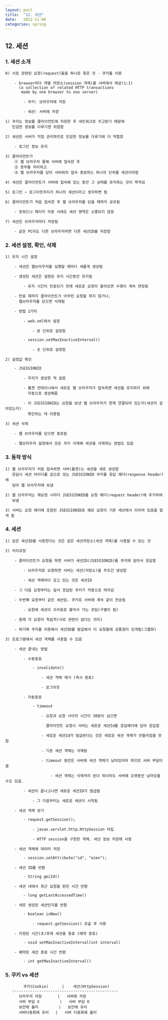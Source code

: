 ```yaml
---
layout: post
title:  "12. 세션"
date:   2022-11-08
categories: spring
---
```


## 12. 세션

### 1. 세션 소개

    0) 서로 관련된 요청(request)들을 하나로 묶은 것 - 쿠키를 이용

        - browser마다 개별 저장소(session 객체)를 서버에서 제공(1:1)
          (a collection of related HTTP transactions 
           made by one browser to one server)

            - 쿠키: 브라우저에 저장

            - 세션: 서버에 저장

    1) 쿠키는 정보를 클라이언트에 저장한 후 네트워크로 주고받기 때문에
       민감한 정보를 다루기엔 위험함

    2) 세션은 서버가 직접 관리하므로 민감한 정보를 다루기에 더 적합함

        - 로그인 정보 유지 

    3) 클라이언트가 
        ⓵ 웹 브라우저 통해 서버에 접속한 후
        ⓶ 용무를 처리하고
        ⓷ 웹 브라우저를 닫아 서버와의 접속 종료하는 하나의 단위를 세션이라함

    4) 세션은 클라이언트가 서버에 접속해 있는 동안 그 상태를 유지하는 것이 목적임

    5) 로그인 ~ 로그아웃까지가 하나의 세션이라고 생각하면 됨

    6) 클라이언트가 처음 접속한 후 웹 브라우저를 닫을 때까지 공유됨

        - 포워드나 페이지 이동 시에도 세션 영역은 소멸되지 않음

    7) 세션은 브라우저마다 저장됨

        - 같은 PC라도 다른 브라우저라면 다른 세션ID를 저장함

### 2. 세션 설정, 확인, 삭제

    1) 유지 시간 설정

        - 세션은 웹브라우저를 실행할 때마다 새롭게 생성됨

        - 생성된 세션은 설정된 유지 시간동안 유지됨 
        
            - 유지 시간이 만료되기 전에 새로운 요청이 들어오면 수명이 계속 연장됨

        - 만료 때까지 클라이언트가 아무런 요청을 하지 않거나,
          웹브라우저를 닫으면 삭제됨

        - 방법 2가지

            - web.xml에서 설정

                - 분 단위로 설정함

            - session.setMaxInactiveInterval()

                - 초 단위로 설정함    

    2) 설정값 확인 

        - JSESSIONID

            - 우리가 생성한 적 없음

            - 톰켓 컨테이너에서 새로운 웹 브라우저가 접속하면 세션을 유지하지 위해
              자동으로 생성해줌

            - 이 JSESSIONID는 요청을 보낸 웹 브라우저가 현재 연결되어 있는지(세션이 살아있는지)  
              확인하는 데 이용됨

    3) 세션 삭제 

        - 웹 브라우저를 닫으면 종료됨

        - 웹브라우저 설정에서 모든 쿠키 삭제해 세션을 삭제하는 방법도 있음 

### 3. 동작 방식 

    1) 웹 브라우저가 처음 접속하면 서버(톰켓)는 세션을 새로 생성함
       응답시 세션 아이디를 값으로 갖는 JSESSIONID 쿠키를 응답 헤더(response header)에
       담아 웹 브라우저에 보냄

    2) 웹 브라우저는 재요청 시마다 JSESSIONID를 요청 헤더(request header)에 추가하여
       보냄

    3) 서버는 요청 헤더에 포함된 JSESSIONID로 해당 요청이 기존 세션에서 이어져 있음을 알게 됨

### 4. 세션 

    1) 같은 세션ID를 사용한다는 것은 같은 세션저장소(세션 객체)를 사용할 수 있는 것

    2) 처리과정

        - 클라이언트가 요청을 하면 서버가 세션ID(JSESSIONID)를 쿠키에 담아서 응답함

            - 브라우저로 요청하면 서버는 세션(저장소)을 무조건 생성함

            - 세션 객체마다 갖고 있는 것은 세션ID

        - 그 다음 요청부터는 앞서 응답된 쿠키가 자동으로 따라감 

        - 두번째 요청부터 같은 세션임. 쿠키로 서버에 계속 같이 전송됨

            - 요청에 세션이 꼬리표로 붙어서 가는 것임(구별이 됨)

        - 원래 각 요청이 독립적(서로 관련이 없다는 의미)

        - 여기에 쿠키를 이용해서 세션ID를 발급해서 이 요청들에 공통점이 있게됨(그룹화)

    3) 프로그램에서 세션 객체를 사용할 수 있음
    
        - 세션 끝내는 방법

            - 수동종료

                - invalidate() 

                    - 세션 객체 제거 (즉시 종료)

                    - 로그아웃 

            - 자동종료       
            
                - timeout 

                    - 요청과 요청 사이의 시간이 30분이 넘으면 

                      클라이언트 요청시 서버는 새로운 세션Id를 응답헤더에 담아 응답함

                    - 새로운 새션Id가 발급된다는 것은 새로운 세션 객체가 만들어짐을 뜻함

                    - 기존 세션 객체는 삭제됨

                    - timeout 동안은 서버에 세션 객체가 남아있어야 하므로 서버 부담이 큼

                        - 세션 객체는 삭제처리 된다 하더라도 서버에 오랫동안 남아있을 수도 있음.

            - 세션이 끝나고나면 새로운 세션ID가 발급됨

                - 그 다음부터는 새로운 세션이 시작됨
              
        - 세션 객체 얻기

            - request.getSession();

                - javax.servlet.http.HttpSession 타입

                - HTTP session을 구현한 객체. 세션 정보 저장에 사용

        - 세션 객체에 데이터 저장

            - session.setAttribute("id", "ezen"); 

        - 세션 ID를 반환

            - String geiId()

        - 세션 내에서 최근 요청을 받은 시간 반환

            - long getLastAccessedTime()

        - 새로 생성된 세션인지를 반환

            - boolean isNew()      

                - request.getSession() 호출 후 사용  

        - 지정된 시간(초)후에 세션을 종료 (예약 종료)

            - void setMaxInactiveInterval(int interval)

        - 예약된 세션 종료 시간 반환 

            - int getMaxInactiveInterval()

### 5. 쿠키 vs 세션 

            쿠키(Cookie)      |    세션(HttpSession)
       :----------------------------------------------
          브라우저 저장       |   서버에 저장 
          서버 부담 X         |   서버 부담 O 
          보안에 불리         |   보안에 유리 
          서버다중화에 유리   |   서버 다중화에 불리        


